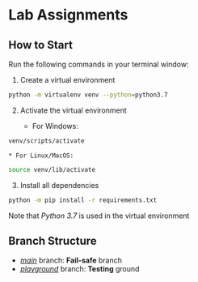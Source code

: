 # Lab Assignments

## How to Start
Run the following commands in your terminal window:

1. Create a virtual environment
```bash
python -m virtualenv venv --python=python3.7
```

2. Activate the virtual environment

    * For Windows:
```bash
venv/scripts/activate
```

    * For Linux/MacOS:
```bash
source venv/lib/activate
```

3. Install all dependencies
```bash
python -m pip install -r requirements.txt
```

Note that *Python 3.7* is used in the virtual environment

## Branch Structure
* [*main*](https://github.com/Neo-Zenith/SC3000-artificial-intelligence/tree/main) branch: <b>Fail-safe</b> branch
* [*playground*](https://github.com/Neo-Zenith/SC3000-artificial-intelligence/tree/playground) branch: <b>Testing</b> ground
